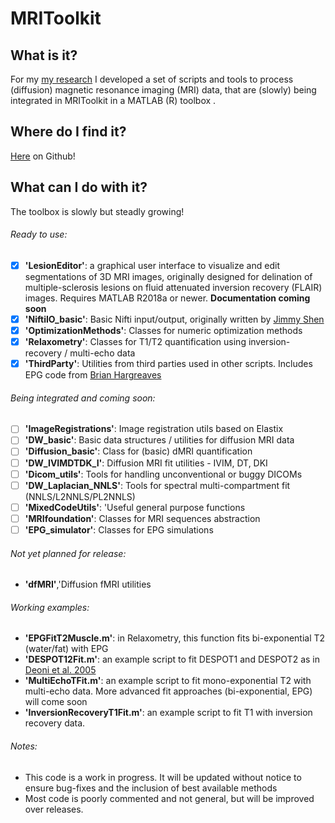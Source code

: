  # MRIToolkit
 
 ## What is it?
 For my [my research](https://www.isi.uu.nl/people/alberto-de-luca/) I developed a set of scripts and tools to process (diffusion) magnetic resonance imaging (MRI) data, that are (slowly) being integrated in MRIToolkit in a MATLAB (R) toolbox .

## Where do I find it?
[Here](https://github.com/delucaal/MRIToolkit) on Github!

## What can I do with it?
The toolbox is slowly but steadly growing!
###### Ready to use:
- [x] **'LesionEditor'**: a graphical user interface to visualize and edit segmentations of 3D MRI images, originally designed for delination of multiple-sclerosis lesions on fluid attenuated inversion recovery (FLAIR) images. Requires MATLAB R2018a or newer. **Documentation coming soon**
- [x] **'NiftiIO_basic'**: Basic Nifti input/output, originally written by [Jimmy Shen](https://nl.mathworks.com/matlabcentral/fileexchange/8797-tools-for-nifti-and-analyze-image)
- [x] **'OptimizationMethods'**: Classes for numeric optimization methods
- [x] **'Relaxometry'**: Classes for T1/T2 quantification using inversion-recovery / multi-echo data
- [x] **'ThirdParty'**: Utilities from third parties used in other scripts. Includes EPG code from [Brian Hargreaves](http://web.stanford.edu/~bah/software/epg/)
###### Being integrated and coming soon:
- [ ] **'ImageRegistrations'**: Image registration utils based on Elastix
- [ ] **'DW_basic'**: Basic data structures / utilities for diffusion MRI data
- [ ] **'Diffusion_basic'**: Class for (basic) dMRI quantification
- [ ] **'DW_IVIMDTDK_I'**: Diffusion MRI fit utilities - IVIM, DT, DKI 
- [ ] **'Dicom_utils'**: Tools for handling unconventional or buggy DICOMs
- [ ] **'DW_Laplacian_NNLS'**: Tools for spectral multi-compartment fit (NNLS/L2NNLS/PL2NNLS)
- [ ] **'MixedCodeUtils'**: 'Useful general purpose functions
- [ ] **'MRIfoundation'**: Classes for MRI sequences abstraction
- [ ] **'EPG_simulator'**: Classes for EPG simulations

###### Not yet planned for release:
- **'dfMRI'**,'Diffusion fMRI utilities

###### Working examples:
- **'EPGFitT2Muscle.m'**: in Relaxometry, this function fits bi-exponential T2 (water/fat) with EPG
- **'DESPOT12Fit.m'**: an example script to fit DESPOT1 and DESPOT2 as in [Deoni et al. 2005](https://www.ncbi.nlm.nih.gov/pubmed/15690526)
- **'MultiEchoTFit.m'**: an example script to fit mono-exponential T2 with multi-echo data. More advanced fit approaches (bi-exponential, EPG) will come soon
- **'InversionRecoveryT1Fit.m'**: an example script to fit T1 with inversion recovery data.

###### Notes:
- This code is a work in progress. It will be updated without notice to ensure bug-fixes and the inclusion of best available methods
- Most code is poorly commented and not general, but will be improved over releases. 

